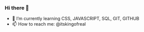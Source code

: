 ### Hi there 👋
- 🌱 I’m currently learning CSS, JAVASCRIPT, SQL, GIT, GITHUB
- 📫 How to reach me: @itskingofreal
